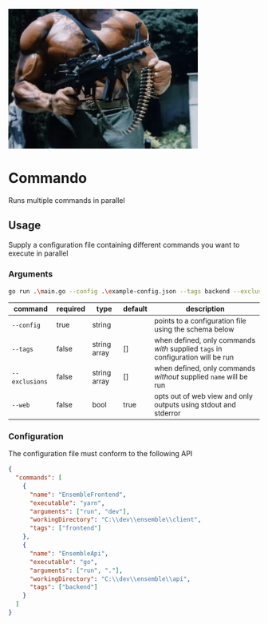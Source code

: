 ![commando](./docs/commando.gif)

# Commando

Runs multiple commands in parallel

## Usage

Supply a configuration file containing different commands you want to execute in parallel

### Arguments

```bash
go run .\main.go --config .\example-config.json --tags backend --exclusions EnsembleApi --web=false
```

| command        | required | type         | default | description                                                                     |
| -------------- | -------- | ------------ | ------- | ------------------------------------------------------------------------------- |
| `--config`     | true     | string       |         | points to a configuration file using the schema below                           |
| `--tags`       | false    | string array | []      | when defined, only commands _with_ supplied `tags` in configuration will be run |
| `--exclusions` | false    | string array | []      | when defined, only commands _without_ supplied `name` will be run               |
| `--web`        | false    | bool         | true    | opts out of web view and only outputs using stdout and stderror                 |

### Configuration

The configuration file must conform to the following API

```json
{
  "commands": [
    {
      "name": "EnsembleFrontend",
      "executable": "yarn",
      "arguments": ["run", "dev"],
      "workingDirectory": "C:\\dev\\ensemble\\client",
      "tags": ["frontend"]
    },
    {
      "name": "EnsembleApi",
      "executable": "go",
      "arguments": ["run", "."],
      "workingDirectory": "C:\\dev\\ensemble\\api",
      "tags": ["backend"]
    }
  ]
}
```
